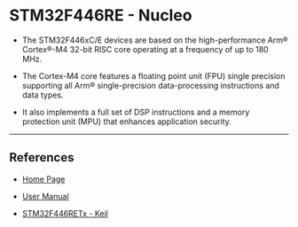 # STM32F446RE - Nucleo

* The STM32F446xC/E devices are based on the high-performance Arm® Cortex®-M4 32-bit RISC core operating at a frequency of up to 180 MHz. 

* The Cortex-M4 core features a floating point unit (FPU) single precision supporting all Arm® single-precision data-processing instructions and data types. 

* It also implements a full set of DSP instructions and a memory protection unit (MPU) that enhances application security.

---

## References

* [Home Page](https://www.st.com/en/microcontrollers-microprocessors/stm32f446re.html)

* [User Manual](https://www.st.com/resource/en/datasheet/stm32f446re.pdf)

* [STM32F446RETx - Keil](http://www.keil.com/dd2/stmicroelectronics/stm32f446retx/)
